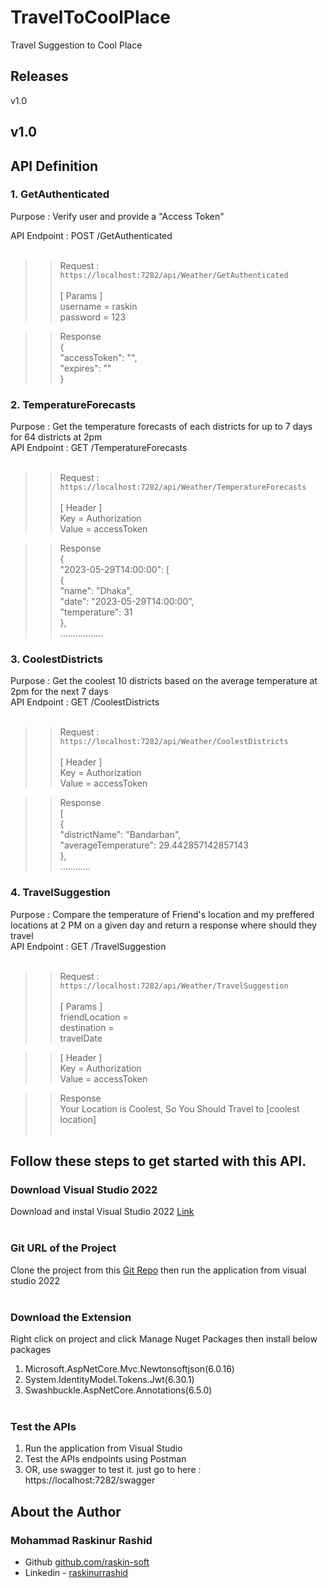 # TravelToCoolPlace
Travel Suggestion to Cool Place

## Releases
v1.0

## v1.0

## API Definition
### 1. GetAuthenticated
Purpose : Verify user and provide a "Access Token"</br>

API Endpoint : POST /GetAuthenticated </br></br>
>> Request : ``` https://localhost:7282/api/Weather/GetAuthenticated ``` </br></br>
[ Params ]</br>
username = raskin</br>
password = 123</br>

>> Response</br>
{</br>
    "accessToken": "",</br>
    "expires": ""</br>
}</br>

### 2. TemperatureForecasts
Purpose : Get the temperature forecasts of each districts for up to 7 days for 64 districts at 2pm</br>
API Endpoint : GET /TemperatureForecasts </br></br>
>> Request : ``` https://localhost:7282/api/Weather/TemperatureForecasts ``` </br></br>
[ Header ]</br>
Key = Authorization</br>
Value = accessToken</br>

>> Response</br>
{</br>
    "2023-05-29T14:00:00": [</br>
        {</br>
            "name": "Dhaka",</br>
            "date": "2023-05-29T14:00:00",</br>
            "temperature": 31</br>
        },</br>
        .................</br>

### 3. CoolestDistricts
Purpose : Get the coolest 10 districts based on the average temperature at 2pm for the next 7 days</br>
API Endpoint : GET /CoolestDistricts </br></br>
>> Request : ``` https://localhost:7282/api/Weather/CoolestDistricts ``` </br></br>
[ Header ]</br>
Key = Authorization</br>
Value = accessToken</br>

>> Response</br>
[</br>
    {</br>
        "districtName": "Bandarban",</br>
        "averageTemperature": 29.442857142857143</br>
    },</br>
    ............</br>

### 4. TravelSuggestion
Purpose : Compare the temperature of Friend's location and my preffered locations at 2 PM on a given day and return a response where should they travel</br>
API Endpoint : GET /TravelSuggestion </br></br>
>> Request : ``` https://localhost:7282/api/Weather/TravelSuggestion ``` </br></br>
[ Params ]</br>
friendLocation = </br>
destination = </br>
travelDate</br>

>> [ Header ]</br>
Key = Authorization</br>
Value = accessToken</br>

>> Response</br>
Your Location is Coolest, So You Should Travel to [coolest location] </br></br>

## Follow these steps to get started with this API.</br>

### Download Visual Studio 2022
Download and instal Visual Studio 2022 [Link](https://visualstudio.microsoft.com/vs/community/) </br></br>

### Git URL of the Project
Clone the project from this [Git Repo](https://github.com/raskin-soft/TravelToCoolPlace.git) then run the application from visual studio 2022 </br></br>

### Download the Extension
Right click on project and click Manage Nuget Packages then install below packages
1. Microsoft.AspNetCore.Mvc.Newtonsoftjson(6.0.16)
2. System.IdentityModel.Tokens.Jwt(6.30.1)
3. Swashbuckle.AspNetCore.Annotations(6.5.0) </br></br>

### Test the APIs
1. Run the application from Visual Studio
2. Test the APIs endpoints using Postman
3. OR, use swagger to test it. just go to here : https://localhost:7282/swagger


## About the Author
### Mohammad Raskinur Rashid
- Github [github.com/raskin-soft](https://github.com/raskin-soft)
- Linkedin - [raskinurrashid](https://www.linkedin.com/in/raskinurrashid/)